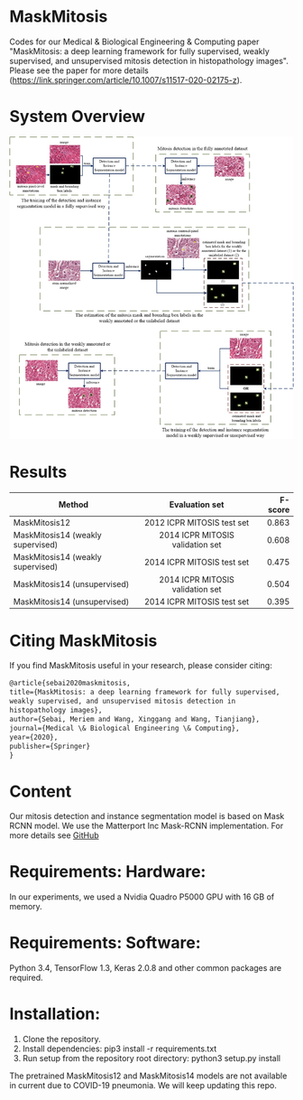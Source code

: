 # MaskMitosis
Codes for our Medical & Biological Engineering & Computing paper "MaskMitosis: a deep learning framework for fully supervised, weakly supervised, and unsupervised mitosis detection in histopathology images". Please see the paper for more details (https://link.springer.com/article/10.1007/s11517-020-02175-z).

# System Overview 
![GitHub Logo](/images/GA.jpg)

# Results
| Method                            | Evaluation set                   | F-score |
| ----------------------------------|:--------------------------------:| ------: |
| MaskMitosis12                     | 2012 ICPR MITOSIS test set       | 0.863   |
| MaskMitosis14 (weakly supervised) | 2014 ICPR MITOSIS validation set | 0.608   | 
| MaskMitosis14 (weakly supervised) | 2014 ICPR MITOSIS test set       | 0.475   | 
| MaskMitosis14 (unsupervised)      | 2014 ICPR MITOSIS validation set | 0.504   | 
| MaskMitosis14 (unsupervised)      | 2014 ICPR MITOSIS test set       | 0.395   | 

# Citing MaskMitosis
If you find MaskMitosis useful in your research, please consider citing:
```
@article{sebai2020maskmitosis,
title={MaskMitosis: a deep learning framework for fully supervised, weakly supervised, and unsupervised mitosis detection in histopathology images},
author={Sebai, Meriem and Wang, Xinggang and Wang, Tianjiang},
journal={Medical \& Biological Engineering \& Computing},
year={2020},
publisher={Springer}
}
```
# Content
Our mitosis detection and instance segmentation model is based on Mask RCNN model. We use the Matterport Inc Mask-RCNN implementation. For more details see [GitHub](https://github.com/matterport/Mask_RCNN)

# Requirements: Hardware: 
In our experiments, we used a Nvidia Quadro P5000 GPU with 16 GB of memory.

# Requirements: Software: 
Python 3.4, TensorFlow 1.3, Keras 2.0.8 and other common packages are required.

# Installation:
1. Clone the repository.
2. Install dependencies: pip3 install -r requirements.txt
3. Run setup from the repository root directory: python3 setup.py install

The pretrained MaskMitosis12 and MaskMitosis14 models are not available in current due to COVID-19 pneumonia. We will keep updating this repo.
